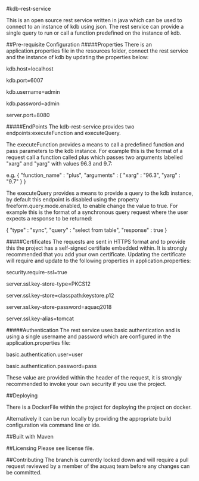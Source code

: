 #kdb-rest-service

This is an open source rest service written in java which can be used to connect to an instance of kdb using json. The rest service can provide a single query to run or call a function predefined on the instance of kdb.

##Pre-requisite Configuration 
#####Properties
There is an application.properties file in the resources folder, connect the rest service and the instance of kdb by updating the properties below:

kdb.host=localhost

kdb.port=6007

kdb.username=admin

kdb.password=admin

server.port=8080


#####EndPoints
The kdb-rest-service provides two endpoints:executeFunction and executeQuery. 

The executeFunction provides a means to call a predefined function and pass parameters to the kdb instance. 
For example this is the format of a request call a function called plus which passes two arguments labelled "xarg" and "yarg" with values 96.3 and 9.7:

e.g.
{
"function_name" : "plus",
"arguments" : {
              "xarg" : "96.3",
              "yarg" : "9.7"
             }
}

The executeQuery provides a means to provide a query to the kdb instance, by default this endpoint is disabled using the property freeform.query.mode.enabled, to enable change the value to true. 
For example this is the format of a synchronous query request where the user expects a response to be returned:

{
"type" : "sync",
"query" : "select from table",
"response" : true
}

#####Certificates
The requests are sent in HTTPS format and to provide this the project has a self-signed certifiate embedded within. It is strongly recommended that you add your own certificate. Updating the certificate will require and update to the following properties in application.properties:

security.require-ssl=true

server.ssl.key-store-type=PKCS12

server.ssl.key-store=classpath:keystore.p12

server.ssl.key-store-password=aquaq2018

server.ssl.key-alias=tomcat

#####Authentication
The rest service uses basic authentication and is using a single username and password which are configured in the application.properties file:

basic.authentication.user=user

basic.authentication.password=pass

These value are provided within the header of the request, it is strongly recommended to invoke your own security if you use the project.


##Deploying 

There is a DockerFile within the project for deploying the project on docker.

Alternatively it can be run locally by providing the appropriate build configuration via command line or ide. 

##Built with 
Maven

##Licensing
Please see license file.

##Contributing 
The branch is currently locked down and will require a pull request reviewed by a member of the aquaq team before any changes can be committed.